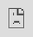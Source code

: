 ```yaml
---
layout: post
title: "강다니엘, 컴백을 앞두고 신비로운 '커밍 곧' 콘셉트 영상 투하"
author: "undefined"
thumbnail: "https://www.allkpop.com/upload/2021/02/content/011012/thumb/1612192378_danisurst.jpg"
tags: 
---
```




<div class="video_wrapper" style="padding-top: 56.25%;">
    <iframe id="player" class="main_video" src="https://www.youtube.com/embed/BZja3Flghno" width="100%" height="100%" frameborder="0" allowfullscreen="" style="display: block !important; position: absolute; top: 0px; left: 0px; width: 100%; height: 100%;"></iframe>
</div>


강다니엘의 컴백이 곧 다가옵니다.

2월 2일, Konnect Entertainment는 아이돌의 2월 컴백을 위한 `coming soon` 컨셉트 비디오를 공개했다. 영상 속 강다니엘이 바닥에 멍하니 누워 있는 모습이 포착되면서 위협적인 호루라기 선율이 배경에서 흘러나온다. 마치 다니엘 자신과는 다른 분신인 것처럼 그가 검은 연극을 입고 있는 장면들이 빠르게 번뜩인다. 티저에는 드라마틱한 눈빛 클로즈업과 오는 2월 16일 컴백을 예고하는 것으로 마무리된다.

한편, 강다니엘의 소속사는 그가 곧 방영될 디즈니+ 드라마 `우리의 경찰 수업`에서 주연을 맡을 예정이라고 확인했다. 정식 캐스팅이 되면 첫 연기자 역할이 된다.

위의 컨셉 비디오를 보시고, 이 신나는 컴백에 대한 더 많은 소식을 듣고 싶어 하세요!